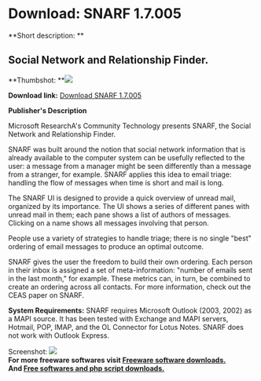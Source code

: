 # Download: SNARF 1.7.005

**Short description: **

## Social Network and Relationship Finder.

  
**Thumbshot: **![](http://www.freewarefiles.com/screenshot/snarf_md.gif)   
  
**Download link:** [Download SNARF 1.7.005](http://freesoftwares.boysofts.com/SNARF_program_19140.html)  
  

**Publisher's Description**  
  

Microsoft ResearchA's Community Technology presents SNARF, the Social Network
and Relationship Finder.

SNARF was built around the notion that social network information that is
already available to the computer system can be usefully reflected to the
user: a message from a manager might be seen differently than a message from a
stranger, for example. SNARF applies this idea to email triage: handling the
flow of messages when time is short and mail is long.

The SNARF UI is designed to provide a quick overview of unread mail, organized
by its importance. The UI shows a series of different panes with unread mail
in them; each pane shows a list of authors of messages. Clicking on a name
shows all messages involving that person.

People use a variety of strategies to handle triage; there is no single "best"
ordering of email messages to produce an optimal outcome.

SNARF gives the user the freedom to build their own ordering. Each person in
their inbox is assigned a set of meta-information: "number of emails sent in
the last month," for example. These metrics can, in turn, be combined to
create an ordering across all contacts. For more information, check out the
CEAS paper on SNARF.

**System Requirements:** SNARF requires Microsoft Outlook (2003, 2002) as a MAPI source. It has been tested with Exchange and MAPI servers, Hotmail, POP, IMAP, and the OL Connector for Lotus Notes. SNARF does not work with Outlook Express.

  
  
Screenshot: ![](http://www.freewarefiles.com/screenshot/snarf.gif)  
**For more freeware softwares visit [Freeware software downloads.](http://freesoftwares.boysofts.com/)**   
**And [Free softwares and php script downloads.](http://www.boysofts.com/)**

